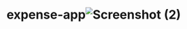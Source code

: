 # expense-app![Screenshot (2)](https://user-images.githubusercontent.com/111733480/211016137-7c9b6f9d-de94-4727-b654-3ce063c3bef4.png)
